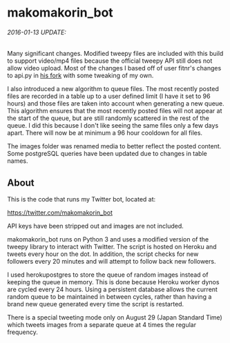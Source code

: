# makomakorin_bot

###### 2016-01-13 UPDATE:
Many significant changes. Modified tweepy files are included with this build to support video/mp4 files because the official tweepy API still does not allow video upload. Most of the changes I based off of user fitnr's changes to api.py in [his fork](https://github.com/fitnr/tweepy/blob/master/tweepy/api.py) with some tweaking of my own.

I also introduced a new algorithm to queue files. The most recently posted files are recorded in a table up to a user defined limit (I have it set to 96 hours) and those files are taken into account when generating a new queue. This algorithm ensures that the most recently posted files will not appear at the start of the queue, but are still randomly scattered in the rest of the queue. I did this because I don't like seeing the same files only a few days apart. There will now be at minimum a 96 hour cooldown for all files.

The images folder was renamed media to better reflect the posted content. Some postgreSQL queries have been updated due to changes in table names.

## About

This is the code that runs my Twitter bot, located at:

https://twitter.com/makomakorin_bot

API keys have been stripped out and images are not included.

makomakorin_bot runs on Python 3 and uses a modified version of the tweepy library to interact with Twitter. The script is hosted on Heroku and tweets every hour on the dot. In addition, the script checks for new followers every 20 minutes and will attempt to follow back new followers.

I used herokupostgres to store the queue of random images instead of keeping the queue in memory. This is done because Heroku worker dynos are cycled every 24 hours. Using a persistent database allows the current random queue to be maintained in between cycles, rather than having a brand new queue generated every time the script is restarted.

There is a special tweeting mode only on August 29 (Japan Standard Time) which tweets images from a separate queue at 4 times the regular frequency.
